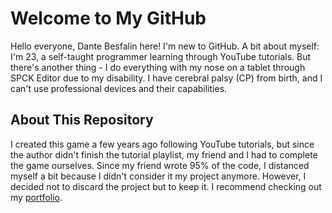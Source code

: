 
# Welcome to My GitHub

Hello everyone, Dante Besfalin here! I'm new to GitHub. A bit about myself: I'm 23, a self-taught programmer learning through YouTube tutorials. But there's another thing - I do everything with my nose on a tablet through SPCK Editor due to my disability. I have cerebral palsy (CP) from birth, and I can't use professional devices and their capabilities.

## About This Repository

I created this game a few years ago following YouTube tutorials, but since the author didn't finish the tutorial playlist, my friend and I had to complete the game ourselves. Since my friend wrote 95% of the code, I distanced myself a bit because I didn't consider it my project anymore. However, I decided not to discard the project but to keep it. I recommend checking out my [portfolio](https://dantebes.github.io/portfolio/).
